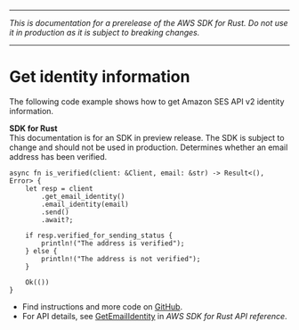 --------

 *This is documentation for a prerelease of the AWS SDK for Rust\. Do not use it in production as it is subject to breaking changes\.* 

--------

# Get identity information<a name="sesv2_GetEmailIdentity_rust_topic"></a>

The following code example shows how to get Amazon SES API v2 identity information\.

**SDK for Rust**  
This documentation is for an SDK in preview release\. The SDK is subject to change and should not be used in production\.
Determines whether an email address has been verified\.  

```
async fn is_verified(client: &Client, email: &str) -> Result<(), Error> {
    let resp = client
        .get_email_identity()
        .email_identity(email)
        .send()
        .await?;

    if resp.verified_for_sending_status {
        println!("The address is verified");
    } else {
        println!("The address is not verified");
    }

    Ok(())
}
```
+  Find instructions and more code on [GitHub](https://github.com/awsdocs/aws-doc-sdk-examples/tree/main/.rust_alpha/ses#code-examples)\. 
+  For API details, see [GetEmailIdentity](https://awslabs.github.io/aws-sdk-rust/) in *AWS SDK for Rust API reference*\. 